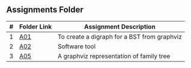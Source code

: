 ##  Assignments Folder

|   #   | Folder Link | Assignment Description |
| :---: | ----------- | ---------------------- |
|   1   | [A01](https://github.com/RakeshRapalli6/4883-Software-Tools/tree/main/Assignments/A01) | To create a digraph for a BST from graphviz |
|   2   | [A02](https://github.com/RakeshRapalli6/4883-Software-Tools/tree/main/Assignments/A02) | Software tool
|   3   | [A05](https://github.com/RakeshRapalli6/4883-Software-Tools/tree/main/Assignments/A05) | A graphviz representation of family tree





